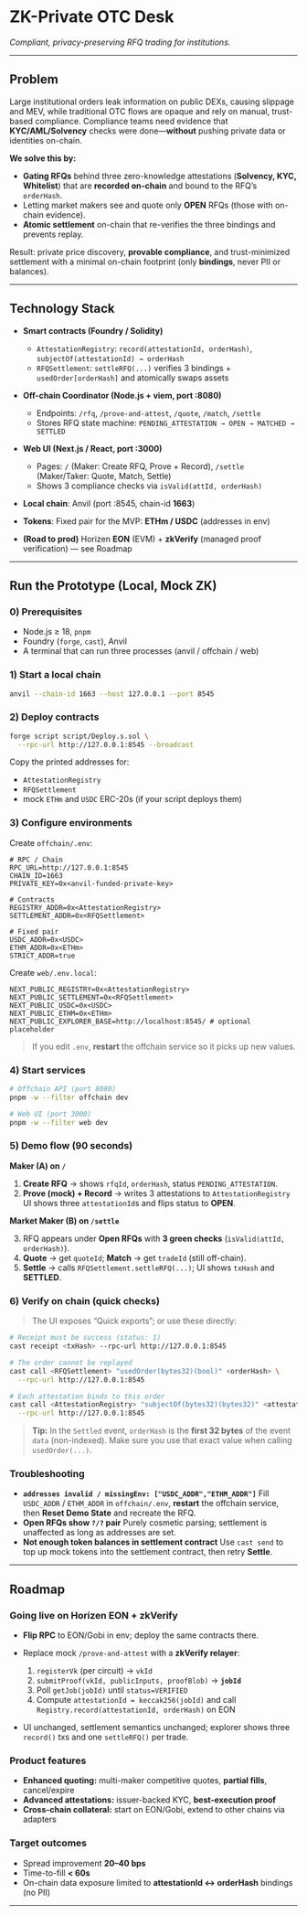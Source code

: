 # ZK-Private OTC Desk

*Compliant, privacy-preserving RFQ trading for institutions.*

---

## Problem

Large institutional orders leak information on public DEXs, causing slippage and MEV, while traditional OTC flows are opaque and rely on manual, trust-based compliance. Compliance teams need evidence that **KYC/AML/Solvency** checks were done—**without** pushing private data or identities on-chain.

**We solve this by:**

* **Gating RFQs** behind three zero-knowledge attestations (**Solvency, KYC, Whitelist**) that are **recorded on-chain** and bound to the RFQ’s `orderHash`.
* Letting market makers see and quote only **OPEN** RFQs (those with on-chain evidence).
* **Atomic settlement** on-chain that re-verifies the three bindings and prevents replay.

Result: private price discovery, **provable compliance**, and trust-minimized settlement with a minimal on-chain footprint (only **bindings**, never PII or balances).

---

## Technology Stack

* **Smart contracts (Foundry / Solidity)**

  * `AttestationRegistry`: `record(attestationId, orderHash)`, `subjectOf(attestationId) → orderHash`
  * `RFQSettlement`: `settleRFQ(...)` verifies 3 bindings + `usedOrder[orderHash]` and atomically swaps assets
* **Off-chain Coordinator (Node.js + viem, port :8080)**

  * Endpoints: `/rfq`, `/prove-and-attest`, `/quote`, `/match`, `/settle`
  * Stores RFQ state machine: `PENDING_ATTESTATION → OPEN → MATCHED → SETTLED`
* **Web UI (Next.js / React, port :3000)**

  * Pages: `/` (Maker: Create RFQ, Prove + Record), `/settle` (Maker/Taker: Quote, Match, Settle)
  * Shows 3 compliance checks via `isValid(attId, orderHash)`
* **Local chain**: Anvil (port :8545, chain-id **1663**)
* **Tokens**: Fixed pair for the MVP: **ETHm / USDC** (addresses in env)
* **(Road to prod)** Horizen **EON** (EVM) + **zkVerify** (managed proof verification) — see Roadmap

---

## Run the Prototype (Local, Mock ZK)

### 0) Prerequisites

* Node.js ≥ 18, `pnpm`
* Foundry (`forge`, `cast`), Anvil
* A terminal that can run three processes (anvil / offchain / web)

### 1) Start a local chain

```bash
anvil --chain-id 1663 --host 127.0.0.1 --port 8545
```

### 2) Deploy contracts

```bash
forge script script/Deploy.s.sol \
  --rpc-url http://127.0.0.1:8545 --broadcast
```

Copy the printed addresses for:

* `AttestationRegistry`
* `RFQSettlement`
* mock `ETHm` and `USDC` ERC-20s (if your script deploys them)

### 3) Configure environments

Create `offchain/.env`:

```env
# RPC / Chain
RPC_URL=http://127.0.0.1:8545
CHAIN_ID=1663
PRIVATE_KEY=0x<anvil-funded-private-key>

# Contracts
REGISTRY_ADDR=0x<AttestationRegistry>
SETTLEMENT_ADDR=0x<RFQSettlement>

# Fixed pair
USDC_ADDR=0x<USDC>
ETHM_ADDR=0x<ETHm>
STRICT_ADDR=true
```

Create `web/.env.local`:

```env
NEXT_PUBLIC_REGISTRY=0x<AttestationRegistry>
NEXT_PUBLIC_SETTLEMENT=0x<RFQSettlement>
NEXT_PUBLIC_USDC=0x<USDC>
NEXT_PUBLIC_ETHM=0x<ETHm>
NEXT_PUBLIC_EXPLORER_BASE=http://localhost:8545/ # optional placeholder
```

> If you edit `.env`, **restart** the offchain service so it picks up new values.

### 4) Start services

```bash
# Offchain API (port 8080)
pnpm -w --filter offchain dev

# Web UI (port 3000)
pnpm -w --filter web dev
```

### 5) Demo flow (90 seconds)

**Maker (A) on `/`**

1. **Create RFQ** → shows `rfqId`, `orderHash`, status `PENDING_ATTESTATION`.
2. **Prove (mock) + Record** → writes 3 attestations to `AttestationRegistry`
   UI shows three `attestationId`s and flips status to **OPEN**.

**Market Maker (B) on `/settle`**

3. RFQ appears under **Open RFQs** with **3 green checks** (`isValid(attId, orderHash)`).
4. **Quote** → get `quoteId`; **Match** → get `tradeId` (still off-chain).
5. **Settle** → calls `RFQSettlement.settleRFQ(...)`; UI shows `txHash` and **SETTLED**.

### 6) Verify on chain (quick checks)

> The UI exposes “Quick exports”; or use these directly:

```bash
# Receipt must be success (status: 1)
cast receipt <txHash> --rpc-url http://127.0.0.1:8545

# The order cannot be replayed
cast call <RFQSettlement> "usedOrder(bytes32)(bool)" <orderHash> \
  --rpc-url http://127.0.0.1:8545

# Each attestation binds to this order
cast call <AttestationRegistry> "subjectOf(bytes32)(bytes32)" <attestationId> \
  --rpc-url http://127.0.0.1:8545
```

> **Tip:** In the `Settled` event, `orderHash` is the **first 32 bytes** of the event `data` (non-indexed). Make sure you use that exact value when calling `usedOrder(...)`.

### Troubleshooting

* **`addresses invalid / missingEnv: ["USDC_ADDR","ETHM_ADDR"]`**
  Fill `USDC_ADDR` / `ETHM_ADDR` in `offchain/.env`, **restart** the offchain service, then **Reset Demo State** and recreate the RFQ.
* **Open RFQs show `?/?` pair**
  Purely cosmetic parsing; settlement is unaffected as long as addresses are set.
* **Not enough token balances in settlement contract**
  Use `cast send` to top up mock tokens into the settlement contract, then retry **Settle**.

---

## Roadmap

### Going live on **Horizen EON** + **zkVerify**

* **Flip RPC** to EON/Gobi in env; deploy the same contracts there.
* Replace mock `/prove-and-attest` with a **zkVerify relayer**:

  1. `registerVk` (per circuit) → `vkId`
  2. `submitProof(vkId, publicInputs, proofBlob)` → **`jobId`**
  3. Poll `getJob(jobId)` until `status=VERIFIED`
  4. Compute `attestationId = keccak256(jobId)` and call `Registry.record(attestationId, orderHash)` on EON
* UI unchanged, settlement semantics unchanged; explorer shows three `record()` txs and one `settleRFQ()` per trade.

### Product features

* **Enhanced quoting:** multi-maker competitive quotes, **partial fills**, cancel/expire
* **Advanced attestations:** issuer-backed KYC, **best-execution proof**
* **Cross-chain collateral:** start on EON/Gobi, extend to other chains via adapters

### Target outcomes

* Spread improvement **20–40 bps**
* Time-to-fill **< 60s**
* On-chain data exposure limited to **attestationId ↔ orderHash** bindings (no PII)

---


